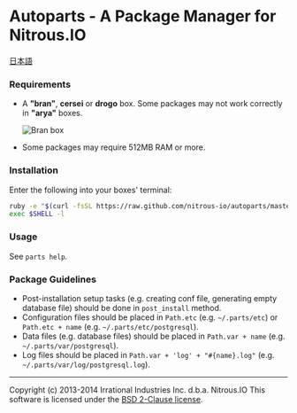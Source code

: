 Autoparts - A Package Manager for Nitrous.IO
============================================

[日本語](https://github.com/action-io/autoparts/blob/master/README.ja.md)

### Requirements

* A **"bran"**, **cersei** or **drogo** box. Some packages may not work correctly in **"arya"**
  boxes.

  ![Bran
  box](https://raw.github.com/nitrous-io/action-assets/a7d29cbd686f2269ac930c01a8928accd19a0b89/support/screenshots/bran-box.png)

* Some packages may require 512MB RAM or more.

### Installation

Enter the following into your boxes' terminal:

```sh
ruby -e "$(curl -fsSL https://raw.github.com/nitrous-io/autoparts/master/setup.rb)"
exec $SHELL -l
```

### Usage

See `parts help`.

### Package Guidelines

* Post-installation setup tasks (e.g. creating conf file, generating
  empty database file) should be done in `post_install` method.
* Configuration files should be placed in `Path.etc` (e.g. `~/.parts/etc`) or
  `Path.etc + name` (e.g. `~/.parts/etc/postgresql`).
* Data files (e.g. database files) should be placed in `Path.var + name`
  (e.g. `~/.parts/var/postgresql`).
* Log files should be placed in `Path.var + 'log' + "#{name}.log"` (e.g.
  `~/.parts/var/log/postgresql.log`).

- - -
Copyright (c) 2013-2014 Irrational Industries Inc. d.b.a. Nitrous.IO
This software is licensed under the [BSD 2-Clause license](https://raw.github.com/nitrous-io/autoparts/master/LICENSE).

